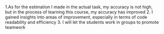 1.As for the estimation I made in the actual task, my accuracy is not high, but in the process of learning this course, my accuracy has improved
2. I gained insights into areas of improvement, especially in terms of code readability and efficiency
3. I will let the students work in groups to promote teamwork